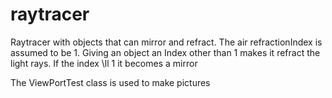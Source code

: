 # raytracer

Raytracer with objects that can mirror and refract. The air refractionIndex is assumed to be 1. Giving an object an Index other than 1 makes it refract the light rays. If the index \ll 1 it becomes a mirror

The ViewPortTest class is used to make pictures